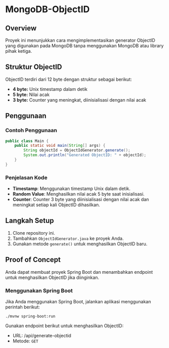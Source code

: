# MongoDB-ObjectID

## Overview
Proyek ini menunjukkan cara mengimplementasikan generator ObjectID yang digunakan pada MongoDB tanpa menggunakan MongoDB atau library pihak ketiga.

## Struktur ObjectID
ObjectID terdiri dari 12 byte dengan struktur sebagai berikut:
- **4 byte:** Unix timestamp dalam detik
- **5 byte:** Nilai acak
- **3 byte:** Counter yang meningkat, diinisialisasi dengan nilai acak

## Penggunaan
### Contoh Penggunaan
```java
public class Main {
    public static void main(String[] args) {
        String objectId = ObjectIdGenerator.generate();
        System.out.println("Generated ObjectID: " + objectId);
    }
}
```

### Penjelasan Kode
- **Timestamp**: Menggunakan timestamp Unix dalam detik.
- **Random Value**: Menghasilkan nilai acak 5 byte saat inisialisasi.
- **Counter**: Counter 3 byte yang diinisialisasi dengan nilai acak dan meningkat setiap kali ObjectID dihasilkan.

## Langkah Setup
1. Clone repository ini.
2. Tambahkan `ObjectIdGenerator.java` ke proyek Anda.
3. Gunakan metode `generate()` untuk menghasilkan ObjectID baru.

## Proof of Concept
Anda dapat membuat proyek Spring Boot dan menambahkan endpoint untuk menghasilkan ObjectID jika diinginkan.

### Menggunakan Spring Boot
Jika Anda menggunakan Spring Boot, jalankan aplikasi menggunakan perintah berikut:
```
./mvnw spring-boot:run
```

Gunakan endpoint berikut untuk menghasilkan ObjectID:
- URL: /api/generate-objectid
- Metode: `GET`
  
